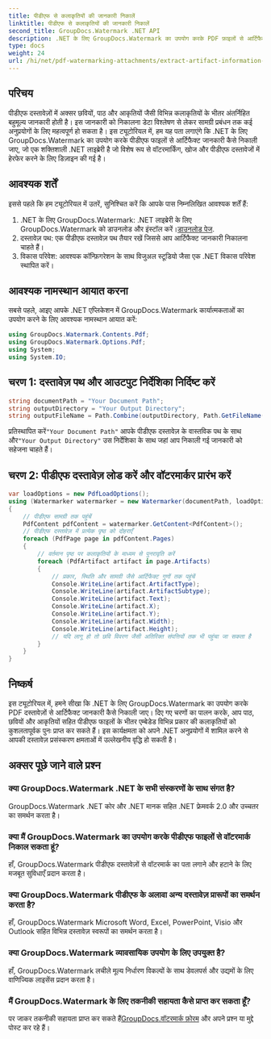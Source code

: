 ```yaml
---
title: पीडीएफ से कलाकृतियों की जानकारी निकालें
linktitle: पीडीएफ से कलाकृतियों की जानकारी निकालें
second_title: GroupDocs.Watermark .NET API
description: .NET के लिए GroupDocs.Watermark का उपयोग करके PDF फ़ाइलों से आर्टिफैक्ट जानकारी निकालने का तरीका जानें। अपनी दस्तावेज़ प्रसंस्करण क्षमताओं को बढ़ाएँ।
type: docs
weight: 24
url: /hi/net/pdf-watermarking-attachments/extract-artifact-information-pdf/
---
```

## परिचय
पीडीएफ दस्तावेज़ों में अक्सर छवियों, पाठ और आकृतियों जैसी विभिन्न कलाकृतियों के भीतर अंतर्निहित बहुमूल्य जानकारी होती है। इस जानकारी को निकालना डेटा विश्लेषण से लेकर सामग्री प्रबंधन तक कई अनुप्रयोगों के लिए महत्वपूर्ण हो सकता है। इस ट्यूटोरियल में, हम यह पता लगाएंगे कि .NET के लिए GroupDocs.Watermark का उपयोग करके पीडीएफ फाइलों से आर्टिफैक्ट जानकारी कैसे निकाली जाए, जो एक शक्तिशाली .NET लाइब्रेरी है जो विशेष रूप से वॉटरमार्किंग, खोज और पीडीएफ दस्तावेजों में हेरफेर करने के लिए डिज़ाइन की गई है।
## आवश्यक शर्तें
इससे पहले कि हम ट्यूटोरियल में उतरें, सुनिश्चित करें कि आपके पास निम्नलिखित आवश्यक शर्तें हैं:
1.  .NET के लिए GroupDocs.Watermark: .NET लाइब्रेरी के लिए GroupDocs.Watermark को डाउनलोड और इंस्टॉल करें।[डाउनलोड पेज](https://releases.groupdocs.com/Watermark/net/).
2. दस्तावेज़ पथ: एक पीडीएफ दस्तावेज़ पथ तैयार रखें जिससे आप आर्टिफैक्ट जानकारी निकालना चाहते हैं।
3. विकास परिवेश: आवश्यक कॉन्फ़िगरेशन के साथ विजुअल स्टूडियो जैसा एक .NET विकास परिवेश स्थापित करें।

## आवश्यक नामस्थान आयात करना
सबसे पहले, आइए आपके .NET एप्लिकेशन में GroupDocs.Watermark कार्यात्मकताओं का उपयोग करने के लिए आवश्यक नामस्थान आयात करें:
```csharp
using GroupDocs.Watermark.Contents.Pdf;
using GroupDocs.Watermark.Options.Pdf;
using System;
using System.IO;
```
## चरण 1: दस्तावेज़ पथ और आउटपुट निर्देशिका निर्दिष्ट करें
```csharp
string documentPath = "Your Document Path";
string outputDirectory = "Your Output Directory";
string outputFileName = Path.Combine(outputDirectory, Path.GetFileName(documentPath));
```
 प्रतिस्थापित करें`"Your Document Path"` आपके पीडीएफ दस्तावेज़ के वास्तविक पथ के साथ और`"Your Output Directory"` उस निर्देशिका के साथ जहां आप निकाली गई जानकारी को सहेजना चाहते हैं।
## चरण 2: पीडीएफ दस्तावेज़ लोड करें और वॉटरमार्कर प्रारंभ करें
```csharp
var loadOptions = new PdfLoadOptions();
using (Watermarker watermarker = new Watermarker(documentPath, loadOptions))
{
    // पीडीएफ सामग्री तक पहुंचें
    PdfContent pdfContent = watermarker.GetContent<PdfContent>();
    // पीडीएफ दस्तावेज़ में प्रत्येक पृष्ठ को दोहराएँ
    foreach (PdfPage page in pdfContent.Pages)
    {
        // वर्तमान पृष्ठ पर कलाकृतियों के माध्यम से पुनरावृति करें
        foreach (PdfArtifact artifact in page.Artifacts)
        {
            // प्रकार, स्थिति और सामग्री जैसे आर्टिफैक्ट गुणों तक पहुंचें
            Console.WriteLine(artifact.ArtifactType);
            Console.WriteLine(artifact.ArtifactSubtype);
            Console.WriteLine(artifact.Text);
            Console.WriteLine(artifact.X);
            Console.WriteLine(artifact.Y);
            Console.WriteLine(artifact.Width);
            Console.WriteLine(artifact.Height);
            // यदि लागू हो तो छवि विवरण जैसी अतिरिक्त संपत्तियों तक भी पहुंचा जा सकता है
        }
    }
}
```

## निष्कर्ष
इस ट्यूटोरियल में, हमने सीखा कि .NET के लिए GroupDocs.Watermark का उपयोग करके PDF दस्तावेज़ों से आर्टिफैक्ट जानकारी कैसे निकाली जाए। दिए गए चरणों का पालन करके, आप पाठ, छवियों और आकृतियों सहित पीडीएफ फाइलों के भीतर एम्बेडेड विभिन्न प्रकार की कलाकृतियों को कुशलतापूर्वक पुनः प्राप्त कर सकते हैं। इस कार्यक्षमता को अपने .NET अनुप्रयोगों में शामिल करने से आपकी दस्तावेज़ प्रसंस्करण क्षमताओं में उल्लेखनीय वृद्धि हो सकती है।
## अक्सर पूछे जाने वाले प्रश्न
### क्या GroupDocs.Watermark .NET के सभी संस्करणों के साथ संगत है?
GroupDocs.Watermark .NET कोर और .NET मानक सहित .NET फ्रेमवर्क 2.0 और उच्चतर का समर्थन करता है।
### क्या मैं GroupDocs.Watermark का उपयोग करके पीडीएफ फाइलों से वॉटरमार्क निकाल सकता हूं?
हाँ, GroupDocs.Watermark पीडीएफ दस्तावेज़ों से वॉटरमार्क का पता लगाने और हटाने के लिए मजबूत सुविधाएँ प्रदान करता है।
### क्या GroupDocs.Watermark पीडीएफ के अलावा अन्य दस्तावेज़ प्रारूपों का समर्थन करता है?
हाँ, GroupDocs.Watermark Microsoft Word, Excel, PowerPoint, Visio और Outlook सहित विभिन्न दस्तावेज़ स्वरूपों का समर्थन करता है।
### क्या GroupDocs.Watermark व्यावसायिक उपयोग के लिए उपयुक्त है?
हाँ, GroupDocs.Watermark लचीले मूल्य निर्धारण विकल्पों के साथ डेवलपर्स और उद्यमों के लिए वाणिज्यिक लाइसेंस प्रदान करता है।
### मैं GroupDocs.Watermark के लिए तकनीकी सहायता कैसे प्राप्त कर सकता हूँ?
 पर जाकर तकनीकी सहायता प्राप्त कर सकते हैं[GroupDocs.वॉटरमार्क फ़ोरम](https://forum.groupdocs.com/c/watermark/19) और अपने प्रश्न या मुद्दे पोस्ट कर रहे हैं।